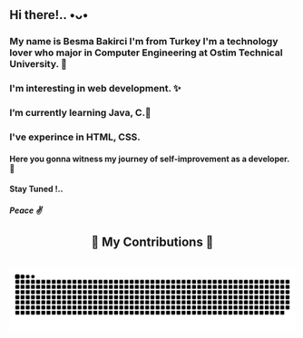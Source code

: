 ## Hi there!.. •ᴗ•
### My name is Besma Bakirci I'm from Turkey I'm a technology lover who major in Computer Engineering at Ostim Technical University. 🌠
### I'm interesting in web development. ✨
### I’m currently learning Java, C.🌱
### I've experince in HTML, CSS.
#### Here you gonna witness my journey of self-improvement as a developer. 🙂
#### Stay Tuned !..
##### Peace ✌️

<div align="center">
  <h2>🐍 My Contributions 🐍</h2>
  <br>
  <img alt="snake eating my contributions" src="https://raw.githubusercontent.com/salesp07/salesp07/output/github-contribution-grid-snake.svg" />
  
  <br/><br/><br/>
</div>
